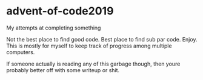 # advent-of-code2019
My attempts at completing something

Not the best place to find good code. Best place to find sub par code. Enjoy.
This is mostly for myself to keep track of progress among multiple computers.

If someone actually is reading any of this garbage though, then youre probably better off with some writeup or shit.
